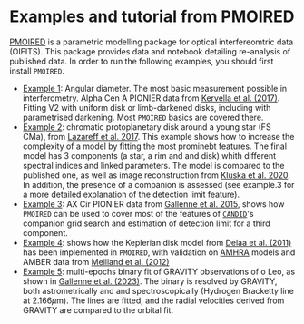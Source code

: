 # Examples and tutorial from PMOIRED

[PMOIRED](https://github.com/amerand/PMOIRED) is a parametric modelling package for optical interfereomtric data (OIFITS). This package provides data and notebook detailing re-analysis of published data. In order to run the following examples, you should first install `PMOIRED`.

- [Example 1](<https://htmlpreview.github.io/?https://github.com/amerand/PMOIRED_examples/blob/main/html/EX1 angular diameter alphaCenA.html>): Angular diameter. The most basic measurement possible in interferometry. Alpha Cen A PIONIER data from [Kervella et al. (2017)](https://ui.adsabs.harvard.edu/abs/2017A%26A...597A.137K/abstract). Fitting V2 with uniform disk or limb-darkened disks, including with parametrised darkening. Most `PMOIRED` basics are covered there.
- [Example 2](<https://htmlpreview.github.io/?https://github.com/amerand/PMOIRED_examples/blob/main/html/EX2 chromatic YSO disk.html>): chromatic protoplanetary disk around a young star (FS CMa), from [Lazareff et al. 2017](https://ui.adsabs.harvard.edu/abs/2017A%26A...599A..85L/abstract). This example shows how to increase the complexity of a model by fitting the most prominebt features. The final model has 3 components (a star, a rim and and disk) whith different spectral indices and linked parameters. The model is compared to the published one, as well as image reconstruction from [Kluska et al. 2020](https://ui.adsabs.harvard.edu/abs/2020A%26A...636A.116K/abstract). In addition, the presence of a companion is assessed (see example.3 for a more detailed explanation of the detection limit feature).
- [Example 3](<https://htmlpreview.github.io/?https://github.com/amerand/PMOIRED_examples/blob/main/html/EX3 companion search AXCir.html>): AX Cir PIONIER data from [Gallenne et al. 2015](https://ui.adsabs.harvard.edu/abs/2015A%26A...579A..68G/abstract), shows how `PMOIRED` can be used to cover most of the features of [`CANDID`](https://github.com/amerand/CANDID)'s companion grid search and estimation of detection limit for a third component.
- [Example 4](<https://htmlpreview.github.io/?https://github.com/amerand/PMOIRED_examples/blob/main/html/EX4 Be model comparison with AMHRA.html>): shows how the Keplerian disk model from [Delaa et al. (2011)](https://ui.adsabs.harvard.edu/abs/2011A%26A...529A..87D/abstract) has been implemented in `PMOIRED`, with validation on [AMHRA](https://amhra.oca.eu/AMHRA/index.htmhttps://amhra.oca.eu/AMHRA/index.htm) models and AMBER data from [Meilland et al. (2012)](https://ui.adsabs.harvard.edu/abs/2012A%26A...538A.110M/abstract)
- [Example 5](<https://htmlpreview.github.io/?https://github.com/amerand/PMOIRED_examples/blob/main/html/EX5 Binary with spectroscopic lines.html>): multi-epochs binary fit of GRAVITY observations of o Leo, as shown in [Gallenne et al. (2023)](https://ui.adsabs.harvard.edu/abs/2023A%26A...672A.119G/abstract). The binary is resolved by GRAVITY, both astrometrically and and spectroscopically (Hydrogen Brackett$\gamma$ line at 2.166$\mu$m). The lines are fitted, and the radial velocities derived from GRAVITY are compared to the orbital fit.

